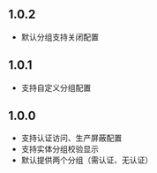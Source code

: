 ## 1.0.2

- 默认分组支持关闭配置

## 1.0.1

- 支持自定义分组配置

## 1.0.0

- 支持认证访问、生产屏蔽配置
- 支持实体分组校验显示
- 默认提供两个分组（需认证、无认证）
